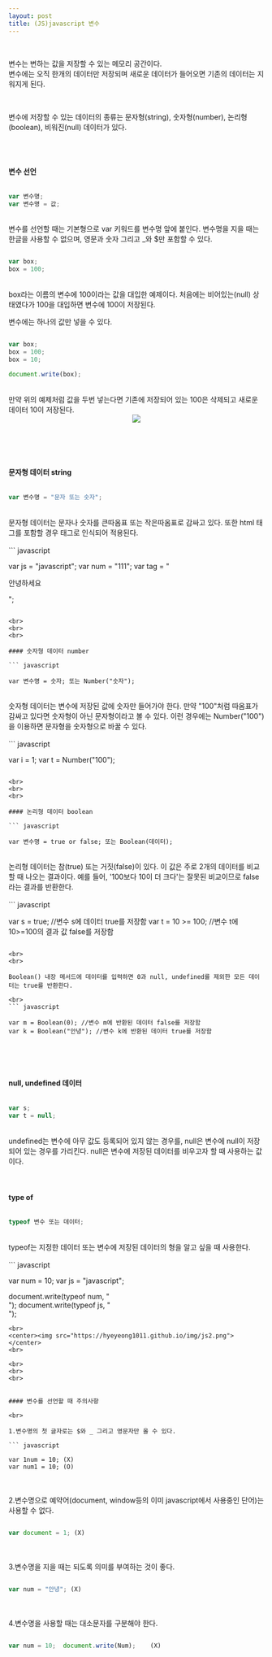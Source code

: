 ```yaml
---
layout: post
title: (JS)javascript 변수
---
```


<br>

변수는 변하는 값을 저장할 수 있는 메모리 공간이다.   
변수에는 오직 한개의 데이터만 저장되며 새로운 데이터가 들어오면 기존의 데이터는 지워지게 된다. 

<br>

변수에 저장할 수 있는 데이터의 종류는 문자형(string), 숫자형(number), 논리형(boolean), 비워진(null) 데이터가 있다. 

<br>
<br>

#### 변수 선언

``` javascript

var 변수명;
var 변수명 = 값;

```
<br>
변수를 선언할 때는 기본형으로 var 키워드를 변수명 앞에 붙인다.   
변수명을 지을 때는 한글을 사용할 수 없으며, 영문과 숫자 그리고 _와 $만 포함할 수 있다. 
<br>

``` javascript

var box;
box = 100;

```
<br>
box라는 이름의 변수에 100이라는 값을 대입한 예제이다.   
처음에는 비어있는(null) 상태였다가 100을 대입하면 변수에 100이 저장된다.

<br>

변수에는 하나의 값만 넣을 수 있다. 
<br>
``` javascript

var box;
box = 100; 
box = 10;

document.write(box);

```
<br>
만약 위의 예제처럼 값을 두번 넣는다면 기존에 저장되어 있는 100은 삭제되고 새로운 데이터 10이 저장된다. 

<br>
<center><img src="https://hyeyeong1011.github.io/img/js1.png"></center>
<br>

<br>
<br>
<br>

#### 문자형 데이터 string

``` javascript

var 변수명 = "문자 또는 숫자";

```
<br>
문자형 데이터는 문자나 숫자를 큰따옴표 또는 작은따옴표로 감싸고 있다.  
또한 html 태그를 포함할 경우 태그로 인식되어 적용된다. 
<br>
<br>
``` javascript

var js = "javascript";
var num = "111";
var tag = "<p>안녕하세요</p>";

```

<br>
<br>
<br>

#### 숫자형 데이터 number

``` javascript

var 변수명 = 숫자; 또는 Number("숫자");

```
<br>
숫자형 데이터는 변수에 저장된 값에 숫자만 들어가야 한다.   
만약 "100"처럼 따옴표가 감싸고 있다면 숫자형이 아닌 문자형이라고 볼 수 있다. 이런 경우에는 Number("100")을 이용하면 문자형을 숫자형으로 바꿀 수 있다. 
<br>
<br>
``` javascript

var i = 1;
var t = Number("100");

```

<br>
<br>
<br>

#### 논리형 데이터 boolean

``` javascript

var 변수명 = true or false; 또는 Boolean(데이터);

```
<br>
논리형 데이터는 참(true) 또는 거짓(false)이 있다. 이 값은 주로 2개의 데이터를 비교할 때 나오는 결과이다.  
예를 들어, '100보다 10이 더 크다'는 잘못된 비교이므로 false라는 결과를 반환한다. 
<br>
<br>
``` javascript

var s = true; //변수 s에 데이터 true를 저장함
var t = 10 >= 100; //변수 t에 10>=100의 결과 값 false를 저장함

```

<br>
<br>

Boolean() 내장 메서드에 데이터를 입력하면 0과 null, undefined를 제외한 모든 데이터는 true를 반환한다. 

<br>
``` javascript

var m = Boolean(0); //변수 m에 반환된 데이터 false를 저장함
var k = Boolean("안녕"); //변수 k에 반환된 데이터 true를 저장함

```

<br>
<br>
<br>

#### null, undefined 데이터

``` javascript

var s;
var t = null;

```
<br>
undefined는 변수에 아무 값도 등록되어 있지 않는 경우를, null은 변수에 null이 저장되어 있는 경우를 가리킨다.  
null은 변수에 저장된 데이터를 비우고자 할 때 사용하는 값이다. 

<br>
<br>
<br>

#### type of

``` javascript

typeof 변수 또는 데이터;

```
<br>
typeof는 지정한 데이터 또는 변수에 저장된 데이터의 형을 알고 싶을 때 사용한다. 

<br>
<br>
``` javascript

var num = 10;
var js = "javascript";

document.write(typeof num, "<br>");
document.write(typeof js, "<br>");

```
<br>
<center><img src="https://hyeyeong1011.github.io/img/js2.png"></center>
<br>

<br>
<br>
<br>


#### 변수를 선언할 때 주의사항

<br>

1.변수명의 첫 글자로는 $와 _ 그리고 영문자만 올 수 있다. 

``` javascript

var 1num = 10; (X)
var num1 = 10; (O)

```

<br>
<br>
2.변수명으로 예약어(document, window등의 이미 javascript에서 사용중인 단어)는 사용할 수 없다.

``` javascript

var document = 1; (X)

```

<br>
<br>
3.변수명을 지을 때는 되도록 의미를 부여하는 것이 좋다.

``` javascript

var num = "안녕"; (X)

```

<br>
<br>
4.변수명을 사용할 때는 대소문자를 구분해야 한다. 

``` javascript

var num = 10;  document.write(Num);    (X)

```


<br>
